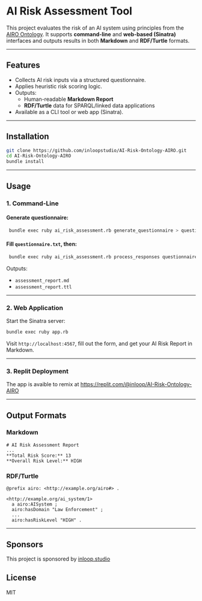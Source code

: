 # AI Risk Assessment Tool

This project evaluates the risk of an AI system using principles from the [AIRO Ontology](https://delaramglp.github.io/airo/). It supports **command-line** and **web-based (Sinatra)** interfaces and outputs results in both **Markdown** and **RDF/Turtle** formats.

---

## Features

- Collects AI risk inputs via a structured questionnaire.
- Applies heuristic risk scoring logic.
- Outputs:
  - Human-readable **Markdown Report**
  - **RDF/Turtle** data for SPARQL/linked data applications
- Available as a CLI tool or web app (Sinatra).

---

## Installation

```bash
git clone https://github.com/inloopstudio/AI-Risk-Ontology-AIRO.git
cd AI-Risk-Ontology-AIRO
bundle install
```

---

## Usage

### 1. Command-Line

#### Generate questionnaire:

```bash
 bundle exec ruby ai_risk_assessment.rb generate_questionnaire > questionnaire.txt
```

#### Fill `questionnaire.txt`, then:

```bash
 bundle exec ruby ai_risk_assessment.rb process_responses questionnaire.txt
```

Outputs:

* `assessment_report.md`
* `assessment_report.ttl`

---

### 2. Web Application

Start the Sinatra server:

```bash
bundle exec ruby app.rb
```

Visit `http://localhost:4567`, fill out the form, and get your AI Risk Report in Markdown.

---

### 3. Replit Deployment

The app is avaible to remix at https://replit.com/@inloop/AI-Risk-Ontology-AIRO 

---

## Output Formats

### Markdown

```
# AI Risk Assessment Report
...
**Total Risk Score:** 13  
**Overall Risk Level:** HIGH
```

### RDF/Turtle

```turtle
@prefix airo: <http://example.org/airo#> .

<http://example.org/ai_system/1>
  a airo:AISystem ;
  airo:hasDomain "Law Enforcement" ;
  ...
  airo:hasRiskLevel "HIGH" .
```

---

## Sponsors

This project is sponsored by [inloop.studio](https://inloop.studio)



## License
MIT



